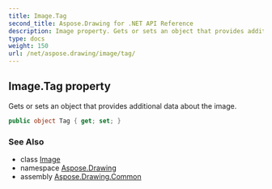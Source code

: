 ```yaml
---
title: Image.Tag
second_title: Aspose.Drawing for .NET API Reference
description: Image property. Gets or sets an object that provides additional data about the image
type: docs
weight: 150
url: /net/aspose.drawing/image/tag/
---
```

## Image.Tag property

Gets or sets an object that provides additional data about the image.

```csharp
public object Tag { get; set; }
```

### See Also

* class [Image](../)
* namespace [Aspose.Drawing](../../image/)
* assembly [Aspose.Drawing.Common](../../../)


